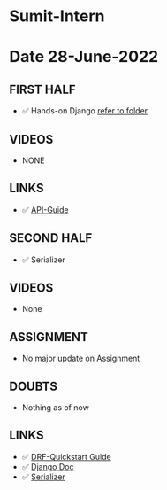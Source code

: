 # Sumit-Intern

# Date 28-June-2022


## FIRST HALF
- ✅ Hands-on Django [refer to folder](https://github.com/sp18-interns/Sumit-Intern/tree/main/28-June-2022/django)


## VIDEOS
- NONE


## LINKS 
- ✅ [API-Guide](https://www.django-rest-framework.org/tutorial/quickstart/)


## SECOND HALF
- ✅ Serializer


## VIDEOS 
- None


## ASSIGNMENT
- No major update on Assignment


## DOUBTS
- Nothing as of now


## LINKS 
- ✅ [DRF-Quickstart Guide](https://www.django-rest-framework.org/tutorial/quickstart/#quickstart)
- ✅ [Django Doc](https://docs.djangoproject.com/en/4.0/topics/db/models/)
- ✅ [Serializer](https://www.django-rest-framework.org/tutorial/1-serialization/)
